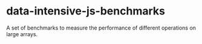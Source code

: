 # data-intensive-js-benchmarks
A set of benchmarks to measure the performance of different operations on large arrays.

